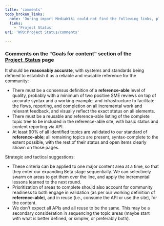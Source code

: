 ```yaml
---
title: 'comments'
todo_broken_links:
  note: 'During import MediaWiki could not find the following links, please fix and adjust this list.'
  links:
    - 'Project Status'
uri: 'WPD:Project Status/comments'

---
```

### Comments on the "Goals for content" section of the [Project\_Status](/w/index.php?title=Project_Status&action=edit&redlink=1) page

It should be **reasonably accurate**, with systems and standards being defined to establish it as a reliable and reusable reference for the community:

-   There must be a consensus definition of a **reference-able** level of quality, probably with a minimum of two positive SME reviews on top of accurate syntax and a working example, and infrastructure to facilitate the flows, reporting, and completion on all incremental work and relevant feedback, and visually reflect the exact status on all elements.
-   There must be a reusable and reference-able listing of the complete topic tree to be included in the reference-able site, with basic status and content reporting via API.
-   At least 90% of all identified topics are validated to our standard of **reference-able**; all remaining topics are present, syntax-complete to the extent possible, with the rest of their status and open items clearly shown on those pages.

Strategic and tactical suggestions:

-   These criteria can be applied to one major content area at a time, so that they enter our expanding Beta stage sequentially. We can selectively swarm on areas to get them over the line, and apply the incremental lessons learned to the next round.
-   Prioritization of areas to complete should also account for community readiness to both engage in validation (as per our working definition of **reference-able**), and in reuse (i.e., consume the API or use the site), for the content.
-   We don't expect all APIs and all reuse to be the same. This may be a secondary consideration in sequencing the topic areas (maybe start with what is better defined, or simpler, or preferably both).
